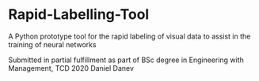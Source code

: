 # Rapid-Labelling-Tool
A Python prototype tool for the rapid labeling of visual data to assist in the training of neural networks

Submitted in partial fulfillment as part of BSc degree in Engineering with Management, TCD 2020
Daniel Danev
